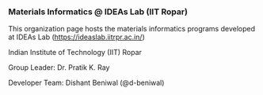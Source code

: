 ### Materials Informatics @ IDEAs Lab (IIT Ropar)
This organization page hosts the materials informatics programs developed at IDEAs Lab (https://ideaslab.iitrpr.ac.in/)

Indian Institute of Technology (IIT) Ropar

Group Leader: Dr. Pratik K. Ray

Developer Team: Dishant Beniwal (@d-beniwal)
